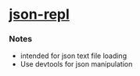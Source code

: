[json-repl](https://dirkarnez.github.io/json-repl)
=========
### Notes
- intended for json text file loading
- Use devtools for json manipulation
